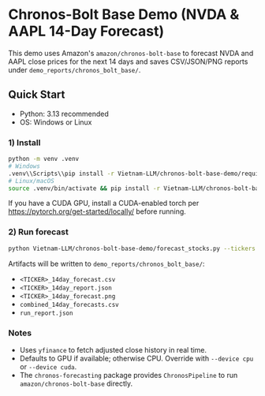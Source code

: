 # Chronos-Bolt Base Demo (NVDA & AAPL 14-Day Forecast)

This demo uses Amazon's `amazon/chronos-bolt-base` to forecast NVDA and AAPL close prices for the next 14 days and saves CSV/JSON/PNG reports under `demo_reports/chronos_bolt_base/`.

## Quick Start

- Python: 3.13 recommended
- OS: Windows or Linux

### 1) Install

```bash
python -m venv .venv
# Windows
.venv\\Scripts\\pip install -r Vietnam-LLM/chronos-bolt-base-demo/requirements.txt
# Linux/macOS
source .venv/bin/activate && pip install -r Vietnam-LLM/chronos-bolt-base-demo/requirements.txt
```

If you have a CUDA GPU, install a CUDA-enabled torch per https://pytorch.org/get-started/locally/ before running.

### 2) Run forecast

```bash
python Vietnam-LLM/chronos-bolt-base-demo/forecast_stocks.py --tickers NVDA,AAPL --prediction_length 14 --history_days 1095
```

Artifacts will be written to `demo_reports/chronos_bolt_base/`:
- `<TICKER>_14day_forecast.csv`
- `<TICKER>_14day_report.json`
- `<TICKER>_14day_forecast.png`
- `combined_14day_forecasts.csv`
- `run_report.json`

### Notes
- Uses `yfinance` to fetch adjusted close history in real time.
- Defaults to GPU if available; otherwise CPU. Override with `--device cpu` or `--device cuda`.
- The `chronos-forecasting` package provides `ChronosPipeline` to run `amazon/chronos-bolt-base` directly.
